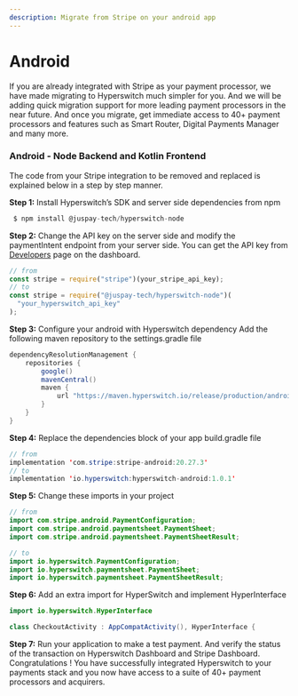 ```yaml
---
description: Migrate from Stripe on your android app
---
```


# Android

If you are already integrated with Stripe as your payment processor, we have made migrating to Hyperswitch much simpler for you. And we will be adding quick migration support for more leading payment processors in the near future. And once you migrate, get immediate access to 40+ payment processors and features such as Smart Router, Digital Payments Manager and many more.

### Android - Node Backend and Kotlin Frontend

The code from your Stripe integration to be removed and replaced is explained below in a step by step manner.

**Step 1:** Install Hyperswitch’s SDK and server side dependencies from npm

```js
 $ npm install @juspay-tech/hyperswitch-node
```

**Step 2:** Change the API key on the server side and modify the paymentIntent endpoint from your server side. You can get the API key from [Developers](https://app.hyperswitch.io/developers) page on the dashboard.

```js
// from
const stripe = require("stripe")(your_stripe_api_key);
// to
const stripe = require("@juspay-tech/hyperswitch-node")(
  "your_hyperswitch_api_key"
);
```

**Step 3:** Configure your android with Hyperswitch dependency Add the following maven repository to the settings.gradle file

```java
dependencyResolutionManagement {
    repositories {
        google()
        mavenCentral()
        maven {
            url "https://maven.hyperswitch.io/release/production/android/maven/1.0.1"
        }
    }
}
```

**Step 4:** Replace the dependencies block of your app build.gradle file

```java
// from
implementation 'com.stripe:stripe-android:20.27.3'
// to
implementation 'io.hyperswitch:hyperswitch-android:1.0.1'
```

**Step 5:** Change these imports in your project

```java
// from
import com.stripe.android.PaymentConfiguration;
import com.stripe.android.paymentsheet.PaymentSheet;
import com.stripe.android.paymentsheet.PaymentSheetResult;

// to
import io.hyperswitch.PaymentConfiguration;
import io.hyperswitch.paymentsheet.PaymentSheet;
import io.hyperswitch.paymentsheet.PaymentSheetResult;

```

**Step 6:** Add an extra import for HyperSwitch and implement HyperInterface

```java
import io.hyperswitch.HyperInterface

class CheckoutActivity : AppCompatActivity(), HyperInterface {

```

**Step 7:** Run your application to make a test payment. And verify the status of the transaction on Hyperswitch Dashboard and Stripe Dashboard. Congratulations ! You have successfully integrated Hyperswitch to your payments stack and you now have access to a suite of 40+ payment processors and acquirers.
